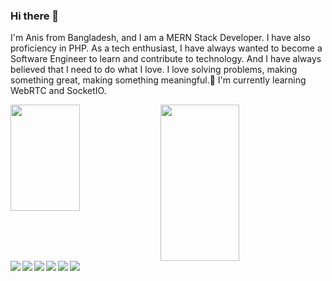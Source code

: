 ### Hi there 👋

I'm Anis from Bangladesh, and I am a MERN Stack Developer. I have also proficiency in PHP.  As a tech enthusiast, I have always wanted to become a Software Engineer to learn and contribute to technology. And I have always believed that I need to do what I love. I love solving problems, making something great, making something meaningful.🌱 I'm currently learning WebRTC and SocketIO.

<img align='left' width='47%' height='170px'  src="https://github-readme-stats.vercel.app/api?username=anichu&show_icons=true&theme=dracula" />

<img align='left' width='50%' height='250px'  src="https://github-readme-stats.vercel.app/api/top-langs/?username=anichu&layout=compact)](https://github.com/anuraghazra/github-readme-stats" />
<br />
<br/>
<img align='left' src='https://img.shields.io/badge/javascript-%23323330.svg?style=for-the-badge&logo=javascript&logoColor=%23F7DF1E'/>
<img align='left' src='https://img.shields.io/badge/typescript-%23007ACC.svg?style=for-the-badge&logo=typescript&logoColor=white'/>
<img align='left'  src='https://img.shields.io/badge/node.js-6DA55F?style=for-the-badge&logo=node.js&logoColor=white' />
<img align='left'  src='https://img.shields.io/badge/c++-%2300599C.svg?style=for-the-badge&logo=c%2B%2B&logoColor=white'/>
<img align='left'  src='https://img.shields.io/badge/html5-%23E34F26.svg?style=for-the-badge&logo=html5&logoColor=white'/>
<img align='left'  src='https://img.shields.io/badge/php-%23777BB4.svg?style=for-the-badge&logo=php&logoColor=white' />



<!--
**anichu/anichu** is a ✨ _special_ ✨ repository because its `README.md` (this file) appears on your GitHub profile.

Here are some ideas to get you started:

- 🔭 I’m currently working on ...
- 🌱 I’m currently learning ...
- 👯 I’m looking to collaborate on ...
- 🤔 I’m looking for help with ...
- 💬 Ask me about ...
- 📫 How to reach me: ...
- 😄 Pronouns: ...
- ⚡ Fun fact: ...
-->
